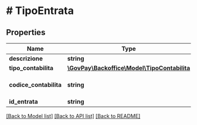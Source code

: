# # TipoEntrata

## Properties

Name | Type | Description | Notes
------------ | ------------- | ------------- | -------------
**descrizione** | **string** |  |
**tipo_contabilita** | [**\GovPay\Backoffice\Model\TipoContabilita**](TipoContabilita.md) |  |
**codice_contabilita** | **string** | Codifica del capitolo di bilancio |
**id_entrata** | **string** |  |

[[Back to Model list]](../../README.md#models) [[Back to API list]](../../README.md#endpoints) [[Back to README]](../../README.md)
